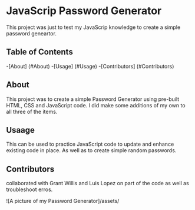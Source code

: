 # JavaScrip Password Generator

This project was just to test my JavaScrip knowledge to create a simple password geneartor.


## Table of Contents

-[About] (#About)
-[Usage] (#Usage)
-[Contributors] (#Contributors)


## About
This project was to create a simple Password Generator using pre-built HTML, CSS and JavaScript code.  I did make some additions of my own to all three of the items.


## Usaage 
This can be used to practice JavaScript code to update and enhance existing code in place.  As well as to create simple random passwords.

## Contributors
collaborated with Grant Willis and Luis Lopez on part of the code as well as troubleshoot erros.


![A picture of my Password Generator]/assets/